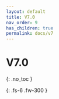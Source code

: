 ```yaml
---
layout: default
title: V7.0
nav_order: 9
has_children: true
permalink: docs/v7
---
```


# V7.0
{: .no_toc }


{: .fs-6 .fw-300 }
